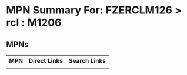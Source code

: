 



# MPN Summary For: FZERCLM126 > rcl : M1206

## MPNs
  

|MPN|Direct Links|Search Links|
| :--- | :--- | :--- |
||||
